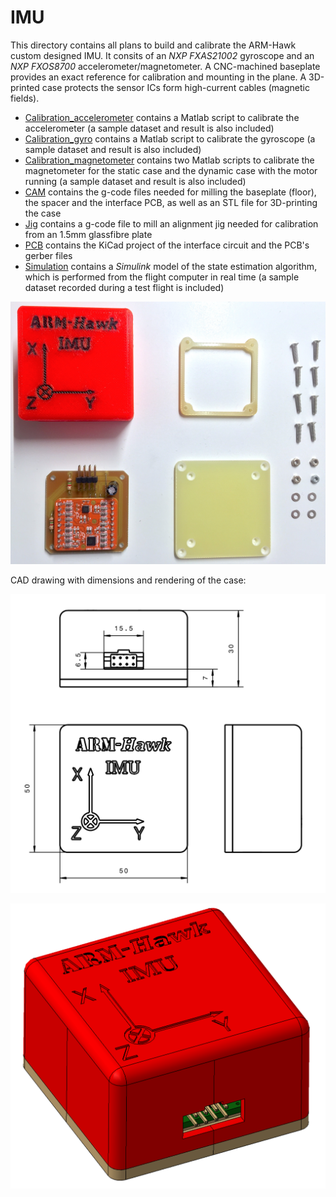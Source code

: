 # IMU

This directory contains all plans to build and calibrate the ARM-Hawk custom designed IMU. It consits of an *NXP FXAS21002* gyroscope and an *NXP FXOS8700* accelerometer/magnetometer. A CNC-machined baseplate provides an exact reference for calibration and mounting in the plane. A 3D-printed case protects the sensor ICs form high-current cables (magnetic fields).

- [Calibration_accelerometer](Calibration_accelerometer) contains a Matlab script to calibrate the accelerometer (a sample dataset and result is also included)
- [Calibration_gyro](Calibration_gyro) contains a Matlab script to calibrate the gyroscope (a sample dataset and result is also included)
- [Calibration_magnetometer](Calibration_magnetometer) contains two Matlab scripts to calibrate the magnetometer for the static case and the dynamic case with the motor running (a sample dataset and result is also included)
- [CAM](CAM) contains the g-code files needed for milling the baseplate (floor), the spacer and the interface PCB, as well as an STL file for 3D-printing the case
- [Jig](Jig) contains a g-code file to mill an alignment jig needed for calibration from an 1.5mm glassfibre plate
- [PCB](PCB) contains the KiCad project of the interface circuit and the PCB's gerber files
- [Simulation](Simulation) contains a *Simulink* model of the state estimation algorithm, which is performed from the flight computer in real time (a sample dataset recorded during a test flight is included)

![IMU](IMU.JPG)

CAD drawing with dimensions and rendering of the case:

![IMU Drawing](IMU_Drawing.png)

![IMU CAD](IMU_CAD.png)
